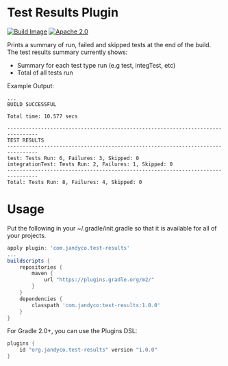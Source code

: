 Test Results Plugin
=====================
[![Build Image](https://snap-ci.com/joshua-jandyco/gradle-test-results/branch/master/build_image)](https://snap-ci.com/joshua-jandyco/gradle-test-results/branch/master)
[![Apache 2.0](https://img.shields.io/hexpm/l/plug.svg)](http://www.apache.org/licenses/LICENSE-2.0)

Prints a summary of run, failed and skipped tests at the end of the build.
The test results summary currently shows:

* Summary for each test type run (e.g test, integTest, etc)
* Total of all tests run

Example Output:

    ...
    BUILD SUCCESSFUL

    Total time: 10.577 secs

    --------------------------------------------------------------------------------
    TEST RESULTS
    --------------------------------------------------------------------------------
    test: Tests Run: 6, Failures: 3, Skipped: 0
    integrationTest: Tests Run: 2, Failures: 1, Skipped: 0
    --------------------------------------------------------------------------------
    Total: Tests Run: 8, Failures: 4, Skipped: 0

Usage
=======================
Put the following in your ~/.gradle/init.gradle so that it is available for all
of your projects.

```gradle
apply plugin: 'com.jandyco.test-results'
...
buildscripts {
    repositories {
        maven {
            url "https://plugins.gradle.org/m2/"
        }
    }
    dependencies {
        classpath 'com.jandyco:test-results:1.0.0'
    }
}
```

For Gradle 2.0+, you can use the Plugins DSL:
```gradle
plugins {
    id "org.jandyco.test-results" version "1.0.0"
}
```

